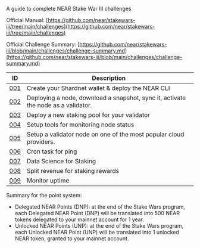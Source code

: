 A guide to complete NEAR Stake War III challenges

Official Manual: [https://github.com/near/stakewars-iii/tree/main/challenges](https://github.com/near/stakewars-iii/tree/main/challenges) 

Official Challenge Summary: [https://github.com/near/stakewars-iii/blob/main/challenges/challenge-summary.md](https://github.com/near/stakewars-iii/blob/main/challenges/challenge-summary.md)

| ID                                                                          | Description                                                                       |
| ------------------------------------------------------------------------    | --------------------------------------------------------------------------------- |
| [001](https://github.com/nhaplycafedang/near-staking-wars/blob/main/001.md) | Create your Shardnet wallet & deploy the NEAR CLI
| [002](https://github.com/nhaplycafedang/near-staking-wars/blob/main/001.md) | Deploying a node, download a snapshot, sync it, activate the node as a validator.                                |
| [003](https://github.com/nhaplycafedang/near-staking-wars/blob/main/001.md) | Deploy a new staking pool for your validator                                |
| [004](https://github.com/nhaplycafedang/near-staking-wars/blob/main/001.md) | Setup tools for monitoring node status                                |
| [005](https://github.com/nhaplycafedang/near-staking-wars/blob/main/001.md) | Setup a validator node on one of the most popular cloud providers.                                |
| [006](https://github.com/nhaplycafedang/near-staking-wars/blob/main/001.md) | Cron task for ping                                |
| [007](https://github.com/nhaplycafedang/near-staking-wars/blob/main/001.md) | Data Science for Staking                                |
| [008](https://github.com/nhaplycafedang/near-staking-wars/blob/main/001.md) | Split revenue for staking rewards                                |
| [009](https://github.com/nhaplycafedang/near-staking-wars/blob/main/001.md) | Monitor uptime                               |


Summary for the point system:
* Delegated NEAR Points (DNP): at the end of the Stake Wars program, each Delegated NEAR Point (DNP) will be translated into 500 NEAR tokens delegated to your mainnet account for 1 year.
* Unlocked NEAR Points (UNP): at the end of the Stake Wars program, each Unlocked NEAR Point (UNP) will be translated into 1 unlocked NEAR token, granted to your mainnet account.
